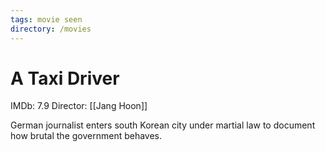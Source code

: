 ```yaml
---
tags: movie seen
directory: /movies
---
```

# A Taxi Driver

IMDb: 7.9
Director: [[Jang Hoon]]

German journalist enters south Korean city under martial law to document how brutal the government behaves.
